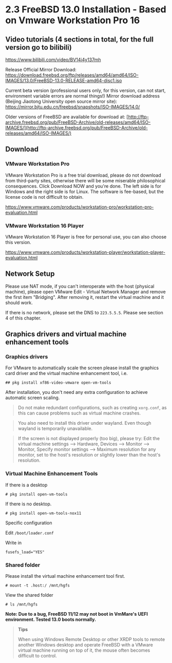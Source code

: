 # 2.3 FreeBSD 13.0 Installation - Based on Vmware Workstation Pro 16

## Video tutorials (4 sections in total, for the full version go to bilibili)

https://www.bilibili.com/video/BV14i4y137mh

Release Official Mirror Download: <https://download.freebsd.org/ftp/releases/amd64/amd64/ISO-IMAGES/13.0/FreeBSD-13.0-RELEASE-amd64-disc1.iso>

Current beta version (professional users only, for this version, can not start, environment variable errors are normal things!) Mirror download address (Beijing Jiaotong University open source mirror site): <https://mirror.bjtu.edu.cn/freebsd/snapshots/ISO-IMAGES/14.0/>

Older versions of FreeBSD are available for download at: [http://ftp-archive.freebsd.org/pub/FreeBSD-Archive/old-releases/amd64/ISO-IMAGES/](http://ftp-archive.freebsd.org/pub/FreeBSD-Archive/old-releases/amd64/ISO-IMAGES/)

## Download

### VMware Workstation Pro 

VMware Workstation Pro is a free trial download, please do not download from third-party sites, otherwise there will be some miserable philosophical consequences. Click Download NOW and you're done. The left side is for Windows and the right side is for Linux. The software is fee-based, but the license code is not difficult to obtain.

<https://www.vmware.com/products/workstation-pro/workstation-pro-evaluation.html>

### VMware Workstation 16 Player

VMware Workstation 16 Player is free for personal use, you can also choose this version.

<https://www.vmware.com/products/workstation-player/workstation-player-evaluation.html>

## Network Setup

Please use NAT mode, if you can't interoperate with the host (physical machine), please open VMware Edit - Virtual Network Manager and remove the first item "Bridging". After removing it, restart the virtual machine and it should work.

If there is no network, please set the DNS to `223.5.5.5`. Please see section 4 of this chapter.

## Graphics drivers and virtual machine enhancement tools

### Graphics drivers

For VMware to automatically scale the screen please install the graphics card driver and the virtual machine enhancement tool, i.e.

```
## pkg install xf86-video-vmware open-vm-tools
```

After installation, you don't need any extra configuration to achieve automatic screen scaling.

>Do not make redundant configurations, such as creating `xorg.conf`, as this can cause problems such as virtual machine crashes.

>You also need to install this driver under wayland. Even though wayland is temporarily unavailable.

> If the screen is not displayed properly (too big), please try: Edit the virtual machine settings --> Hardware, Devices --> Monitor --> Monitor, Specify monitor settings --> Maximum resolution for any monitor, set to the host's resolution or slightly lower than the host's resolution.


### Virtual Machine Enhancement Tools

If there is a desktop

```
# pkg install open-vm-tools
```

If there is no desktop.

```
# pkg install open-vm-tools-nox11
```

Specific configuration

Edit `/boot/loader.conf`

Write in

```
fusefs_load="YES"
```

### Shared folder

Please install the virtual machine enhancement tool first.

```
# mount -t .host:/ /mnt/hgfs
```

View the shared folder

```
# ls /mnt/hgfs
```

**Note: Due to a bug, FreeBSD 11/12 may not boot in VmMare's UEFI environment. Tested 13.0 boots normally.**

>**Tips**
>
> When using Windows Remote Desktop or other XRDP tools to remote another Windows desktop and operate FreeBSD with a VMware virtual machine running on top of it, the mouse often becomes difficult to control.
